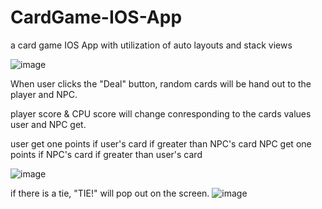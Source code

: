 # CardGame-IOS-App
a card game IOS App with utilization of auto layouts and stack views

![image](https://user-images.githubusercontent.com/36015822/114864974-3c24fb80-9e24-11eb-9882-3267a0befcc8.png)

When user clicks the "Deal" button, random cards will be hand out to the player and NPC.

player score & CPU score will change conresponding to the cards values user and NPC get.

user get one points if user's card if greater than NPC's card
NPC get one points if NPC's card if greater than user's card

![image](https://user-images.githubusercontent.com/36015822/114865230-8a39ff00-9e24-11eb-8b40-49a6203c095c.png)

if there is a tie, "TIE!" will pop out on the screen.
![image](https://user-images.githubusercontent.com/36015822/114865399-c40b0580-9e24-11eb-9496-b39214a98ac8.png)
